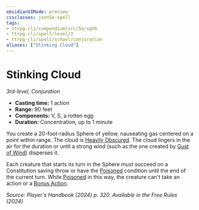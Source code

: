 ```yaml
---
obsidianUIMode: preview
cssclasses: json5e-spell
tags:
- ttrpg-cli/compendium/src/5e/xphb
- ttrpg-cli/spell/level/3
- ttrpg-cli/spell/school/conjuration
aliases: ["Stinking Cloud"]
---
```

# Stinking Cloud
*3rd-level, Conjuration*  

- **Casting time:** 1 action
- **Range:** 90 feet
- **Components:** V, S, a rotten egg
- **Duration:** Concentration, up to 1 minute

You create a 20-foot-radius Sphere of yellow, nauseating gas centered on a point within range. The cloud is [Heavily Obscured](heavily-obscured-xphb.md). The cloud lingers in the air for the duration or until a strong wind (such as the one created by [Gust of Wind](gust-of-wind-xphb.md)) disperses it.

Each creature that starts its turn in the Sphere must succeed on a Constitution saving throw or have the [Poisoned](conditions.md#Poisoned) condition until the end of the current turn. While [Poisoned](conditions.md#Poisoned) in this way, the creature can't take an action or a [Bonus Action](bonus-action-xphb.md).

*Source: Player's Handbook (2024) p. 320. Available in the Free Rules (2024)*